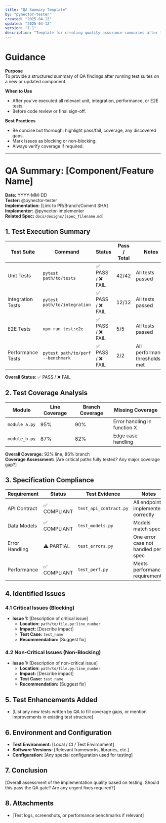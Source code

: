 ```yaml
---
title: "QA Summary Template"
by: "pynector-tester"
created: "2025-04-12"
updated: "2025-04-12"
version: "1.1"
description: "Template for creating quality assurance summaries after testing pynector components"
---
```


# Guidance

**Purpose**\
To provide a structured summary of QA findings after running test suites on a
new or updated component.

**When to Use**

- After you’ve executed all relevant unit, integration, performance, or E2E
  tests.
- Before code review or final sign-off.

**Best Practices**

- Be concise but thorough: highlight pass/fail, coverage, any discovered gaps.
- Mark issues as blocking or non-blocking.
- Always verify coverage if required.

---

# QA Summary: [Component/Feature Name]

**Date:** YYYY-MM-DD\
**Tester:** @pynector-tester\
**Implementation:** [Link to PR/Branch/Commit SHA]\
**Implementer:** @pynector-implementer\
**Related Spec:** `docs/designs/[spec_filename.md]`

## 1. Test Execution Summary

| Test Suite        | Command                           | Status            | Pass / Total | Notes                          |
| ----------------- | --------------------------------- | ----------------- | ------------ | ------------------------------ |
| Unit Tests        | `pytest path/to/tests`            | ✅ PASS / ❌ FAIL | 42/42        | All tests passed               |
| Integration Tests | `pytest path/to/integration`      | ✅ PASS / ❌ FAIL | 12/12        | All tests passed               |
| E2E Tests         | `npm run test:e2e`                | ✅ PASS / ❌ FAIL | 5/5          | All tests passed               |
| Performance Tests | `pytest path/to/perf --benchmark` | ✅ PASS / ❌ FAIL | 2/2          | All performance thresholds met |

**Overall Status:** ✅ PASS / ❌ FAIL

## 2. Test Coverage Analysis

| Module        | Line Coverage | Branch Coverage | Missing Coverage             |
| ------------- | ------------- | --------------- | ---------------------------- |
| `module_a.py` | 95%           | 90%             | Error handling in function X |
| `module_b.py` | 87%           | 82%             | Edge case handling           |

**Overall Coverage:** 92% line, 86% branch\
**Coverage Assessment:** [Are critical paths fully tested? Any major coverage
gap?]

## 3. Specification Compliance

| Requirement    | Status       | Test Evidence          | Notes                               |
| -------------- | ------------ | ---------------------- | ----------------------------------- |
| API Contract   | ✅ COMPLIANT | `test_api_contract.py` | All endpoints implemented correctly |
| Data Models    | ✅ COMPLIANT | `test_models.py`       | Models match spec                   |
| Error Handling | ⚠️ PARTIAL   | `test_errors.py`       | One error case not handled per spec |
| Performance    | ✅ COMPLIANT | `test_perf.py`         | Meets performance requirements      |

## 4. Identified Issues

### 4.1 Critical Issues (Blocking)

- **Issue 1:** [Description of critical issue]
  - **Location:** `path/to/file.py:line_number`
  - **Impact:** [Describe impact]
  - **Test Case:** `test_name`
  - **Recommendation:** [Suggest fix]

### 4.2 Non-Critical Issues (Non-Blocking)

- **Issue 1:** [Description of non-critical issue]
  - **Location:** `path/to/file.py:line_number`
  - **Impact:** [Describe impact]
  - **Test Case:** `test_name`
  - **Recommendation:** [Suggest fix]

## 5. Test Enhancements Added

- [List any new tests written by QA to fill coverage gaps, or mention
  improvements in existing test structure]

## 6. Environment and Configuration

- **Test Environment:** [Local / CI / Test Environment]
- **Software Versions:** [Relevant frameworks, libraries, etc.]
- **Configuration:** [Any special configuration used for testing]

## 7. Conclusion

[Overall assessment of the implementation quality based on testing. Should this
pass the QA gate? Are any urgent fixes required?]

## 8. Attachments

- [Test logs, screenshots, or performance benchmarks if relevant]
